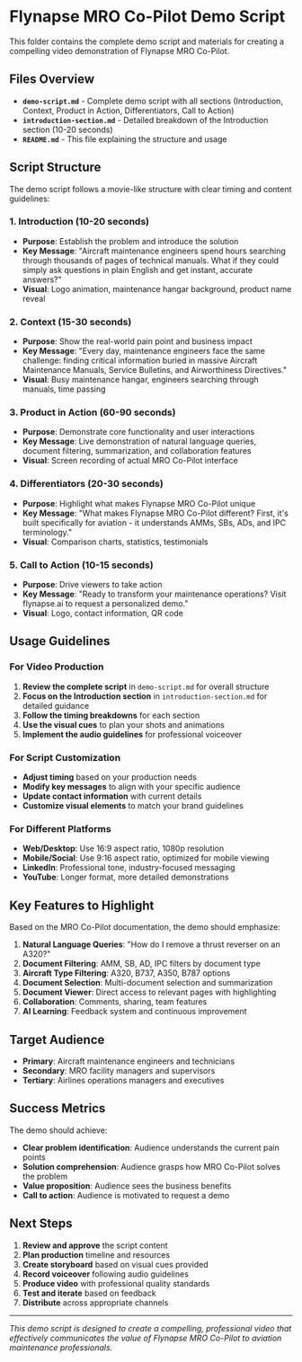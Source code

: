 # Flynapse MRO Co-Pilot Demo Script

This folder contains the complete demo script and materials for creating a compelling video demonstration of Flynapse MRO Co-Pilot.

## Files Overview

- **`demo-script.md`** - Complete demo script with all sections (Introduction, Context, Product in Action, Differentiators, Call to Action)
- **`introduction-section.md`** - Detailed breakdown of the Introduction section (10-20 seconds)
- **`README.md`** - This file explaining the structure and usage

## Script Structure

The demo script follows a movie-like structure with clear timing and content guidelines:

### 1. Introduction (10-20 seconds)
- **Purpose**: Establish the problem and introduce the solution
- **Key Message**: "Aircraft maintenance engineers spend hours searching through thousands of pages of technical manuals. What if they could simply ask questions in plain English and get instant, accurate answers?"
- **Visual**: Logo animation, maintenance hangar background, product name reveal

### 2. Context (15-30 seconds)
- **Purpose**: Show the real-world pain point and business impact
- **Key Message**: "Every day, maintenance engineers face the same challenge: finding critical information buried in massive Aircraft Maintenance Manuals, Service Bulletins, and Airworthiness Directives."
- **Visual**: Busy maintenance hangar, engineers searching through manuals, time passing

### 3. Product in Action (60-90 seconds)
- **Purpose**: Demonstrate core functionality and user interactions
- **Key Message**: Live demonstration of natural language queries, document filtering, summarization, and collaboration features
- **Visual**: Screen recording of actual MRO Co-Pilot interface

### 4. Differentiators (20-30 seconds)
- **Purpose**: Highlight what makes Flynapse MRO Co-Pilot unique
- **Key Message**: "What makes Flynapse MRO Co-Pilot different? First, it's built specifically for aviation - it understands AMMs, SBs, ADs, and IPC terminology."
- **Visual**: Comparison charts, statistics, testimonials

### 5. Call to Action (10-15 seconds)
- **Purpose**: Drive viewers to take action
- **Key Message**: "Ready to transform your maintenance operations? Visit flynapse.ai to request a personalized demo."
- **Visual**: Logo, contact information, QR code

## Usage Guidelines

### For Video Production
1. **Review the complete script** in `demo-script.md` for overall structure
2. **Focus on the Introduction section** in `introduction-section.md` for detailed guidance
3. **Follow the timing breakdowns** for each section
4. **Use the visual cues** to plan your shots and animations
5. **Implement the audio guidelines** for professional voiceover

### For Script Customization
- **Adjust timing** based on your production needs
- **Modify key messages** to align with your specific audience
- **Update contact information** with current details
- **Customize visual elements** to match your brand guidelines

### For Different Platforms
- **Web/Desktop**: Use 16:9 aspect ratio, 1080p resolution
- **Mobile/Social**: Use 9:16 aspect ratio, optimized for mobile viewing
- **LinkedIn**: Professional tone, industry-focused messaging
- **YouTube**: Longer format, more detailed demonstrations

## Key Features to Highlight

Based on the MRO Co-Pilot documentation, the demo should emphasize:

1. **Natural Language Queries**: "How do I remove a thrust reverser on an A320?"
2. **Document Filtering**: AMM, SB, AD, IPC filters by document type
3. **Aircraft Type Filtering**: A320, B737, A350, B787 options
4. **Document Selection**: Multi-document selection and summarization
5. **Document Viewer**: Direct access to relevant pages with highlighting
6. **Collaboration**: Comments, sharing, team features
7. **AI Learning**: Feedback system and continuous improvement

## Target Audience

- **Primary**: Aircraft maintenance engineers and technicians
- **Secondary**: MRO facility managers and supervisors
- **Tertiary**: Airlines operations managers and executives

## Success Metrics

The demo should achieve:
- **Clear problem identification**: Audience understands the current pain points
- **Solution comprehension**: Audience grasps how MRO Co-Pilot solves the problem
- **Value proposition**: Audience sees the business benefits
- **Call to action**: Audience is motivated to request a demo

## Next Steps

1. **Review and approve** the script content
2. **Plan production** timeline and resources
3. **Create storyboard** based on visual cues provided
4. **Record voiceover** following audio guidelines
5. **Produce video** with professional quality standards
6. **Test and iterate** based on feedback
7. **Distribute** across appropriate channels

---

*This demo script is designed to create a compelling, professional video that effectively communicates the value of Flynapse MRO Co-Pilot to aviation maintenance professionals.*
